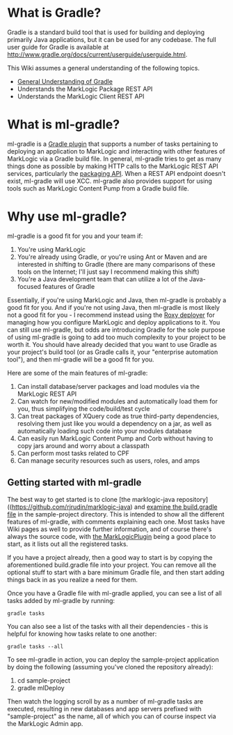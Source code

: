 What is Gradle?
===============

Gradle is a standard build tool that is used for building and deploying primarily Java applications, but it can be used for any codebase. The full user guide for Gradle is available at http://www.gradle.org/docs/current/userguide/userguide.html. 

This Wiki assumes a general understanding of the following topics.

- [General Understanding of Gradle](http://www.gradle.org/docs/current/userguide/tutorial_using_tasks.html "")
- Understands the MarkLogic Package REST API
- Understands the MarkLogic Client REST API

What is ml-gradle?
=========
ml-gradle is a [Gradle plugin](http://www.gradle.org/plugins "") that supports a number of tasks pertaining to deploying an application to MarkLogic and interacting with other features of MarkLogic via a Gradle build file. In general, ml-gradle tries to get as many things done as possible by making HTTP calls to the MarkLogic REST API services, particularly the [packaging API](http://docs.marklogic.com/REST/packaging ""). When a REST API endpoint doesn't exist, ml-gradle will use XCC. ml-gradle also provides support for using tools such as MarkLogic Content Pump from a Gradle build file. 

Why use ml-gradle?
=========
ml-gradle is a good fit for you and your team if:

1. You're using MarkLogic
1. You're already using Gradle, or you're using Ant or Maven and are interested in shifting to Gradle (there are many comparisons of these tools on the Internet; I'll just say I recommend making this shift)
1. You're a Java development team that can utilize a lot of the Java-focused features of Gradle

Essentially, if you're using MarkLogic and Java, then ml-gradle is probably a good fit for you. And if you're not using Java, then ml-gradle is most likely not a good fit for you - I recommend instead using the [Roxy deployer](https://github.com/marklogic/roxy) for managing how you configure MarkLogic and deploy applications to it. You can still use ml-gradle, but odds are introducing Gradle for the sole purpose of using ml-gradle is going to add too much complexity to your project to be worth it. You should have already decided that you want to use Gradle as your project's build tool (or as Gradle calls it, your "enterprise automation tool"), and then ml-gradle will be a good fit for you. 

Here are some of the main features of ml-gradle:

1. Can install database/server packages and load modules via the MarkLogic REST API
1. Can watch for new/modified modules and automatically load them for you, thus simplifying the code/build/test cycle
1. Can treat packages of XQuery code as true third-party dependencies, resolving them just like you would a dependency on a jar, as well as automatically loading such code into your modules database
1. Can easily run MarkLogic Content Pump and Corb without having to copy jars around and worry about a classpath
1. Can perform most tasks related to CPF
1. Can manage security resources such as users, roles, and amps

Getting started with ml-gradle
---------------
The best way to get started is to clone [the marklogic-java repository]((https://github.com/rjrudin/marklogic-java) and 
[examine the build.gradle file](https://github.com/rjrudin/marklogic-java/blob/master/sample-project/build.gradle) in the 
sample-project directory. This is intended to show all the different features of ml-gradle, with comments explaining 
each one. Most tasks have Wiki pages as well to provide further information, and of course there's always 
the source code, with [the MarkLogicPlugin](https://github.com/rjrudin/marklogic-java/blob/master/ml-gradle/src/main/groovy/com/marklogic/gradle/MarkLogicPlugin.groovy) being a 
good place to start, as it lists out all the registered tasks. 

If you have a project already, then a good way to start is by copying the aforementioned build.gradle file into your project. You can remove all the optional stuff to start with a bare minimum Gradle file, and then start adding things back in as you realize a need for them.

Once you have a Gradle file with ml-gradle applied, you can see a list of all tasks added by ml-gradle by running:

    gradle tasks

You can also see a list of the tasks with all their dependencies - this is helpful for knowing how tasks relate to one another:

    gradle tasks --all 

To see ml-gradle in action, you can deploy the sample-project application by doing the following (assuming you've cloned the repository already):

1. cd sample-project
1. gradle mlDeploy

Then watch the logging scroll by as a number of ml-gradle tasks are executed, resulting in new databases and app servers prefixed with "sample-project" as the name, all of which you can of course inspect via the MarkLogic Admin app. 
